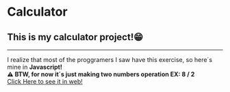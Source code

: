# Calculator
## This is my calculator project!😁
---
I realize that most of the proggramers I saw have this exercise, so
here´s mine in **Javascript!** </br>
**⚠️ BTW, for now it´s just making two numbers operation EX: 8 / 2** </br>
[Click Here to see it in web!](https://gabrielssgitb.github.io/Front-end-Projects/calculator/index.html)
